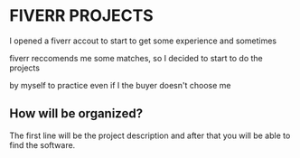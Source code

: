 <h1>FIVERR PROJECTS</h1>
<p>I opened a fiverr accout to start to get some experience and sometimes</p>
<p>fiverr reccomends me some matches, so I decided to start to do the projects</p>
<p>by myself to practice even if I the buyer doesn't choose me</p>

<h2>How will be organized?</h2>
<p>The first line will be the project description and after that you will be able to find the software.</p>